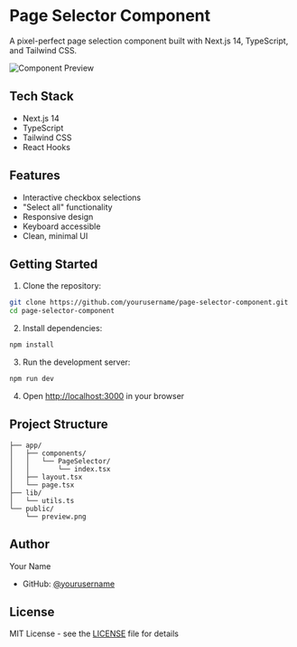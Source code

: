 # Page Selector Component

A pixel-perfect page selection component built with Next.js 14, TypeScript, and Tailwind CSS.

![Component Preview](public/preview.png)

## Tech Stack

- Next.js 14
- TypeScript
- Tailwind CSS
- React Hooks

## Features

- Interactive checkbox selections
- "Select all" functionality
- Responsive design
- Keyboard accessible
- Clean, minimal UI

## Getting Started

1. Clone the repository:
```bash
git clone https://github.com/yourusername/page-selector-component.git
cd page-selector-component
```

2. Install dependencies:
```bash
npm install
```

3. Run the development server:
```bash
npm run dev
```

4. Open [http://localhost:3000](http://localhost:3000) in your browser

## Project Structure

```
├── app/
│   ├── components/
│   │   └── PageSelector/
│   │       └── index.tsx
│   ├── layout.tsx
│   └── page.tsx
├── lib/
│   └── utils.ts
└── public/
    └── preview.png
```

## Author

Your Name
- GitHub: [@yourusername](https://github.com/yourusername)

## License

MIT License - see the [LICENSE](LICENSE) file for details